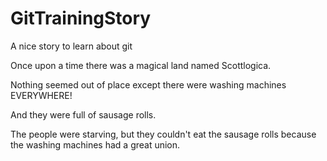 # GitTrainingStory

A nice story to learn about git

Once upon a time there was a magical land named Scottlogica.

Nothing seemed out of place except there were washing machines EVERYWHERE!

And they were full of sausage rolls.

The people were starving, but they couldn't eat the sausage rolls because the washing machines had a great union.
